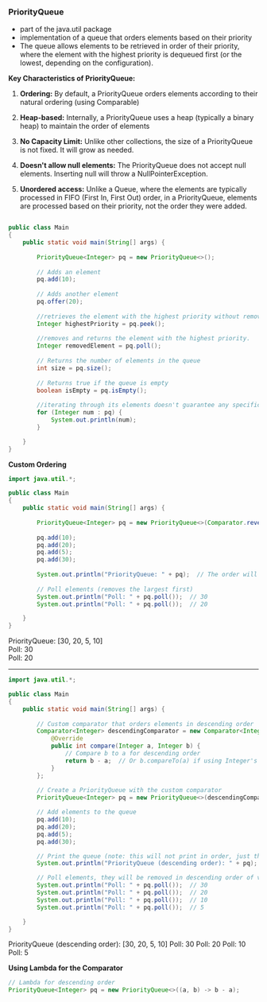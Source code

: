 ### PriorityQueue

* part of the java.util package
* implementation of a queue that orders elements based on their priority
* The queue allows elements to be retrieved in order of their priority, where the element with the highest priority is dequeued first (or the lowest, depending on the configuration).

**Key Characteristics of PriorityQueue:**

1. **Ordering:** By default, a PriorityQueue orders elements according to their natural ordering (using Comparable)

2. **Heap-based:** Internally, a PriorityQueue uses a heap (typically a binary heap) to maintain the order of elements

3. **No Capacity Limit:** Unlike other collections, the size of a PriorityQueue is not fixed. It will grow as needed.

4. **Doesn't allow null elements:** The PriorityQueue does not accept null elements. Inserting null will throw a NullPointerException.

5. **Unordered access:** Unlike a Queue, where the elements are typically processed in FIFO (First In, First Out) order, in a PriorityQueue, elements are processed based on their priority, not the order they were added.

```java

public class Main
{
	public static void main(String[] args) {
		
		PriorityQueue<Integer> pq = new PriorityQueue<>();
		
		// Adds an element
		pq.add(10);
		
		// Adds another element
		pq.offer(20);
		
		//retrieves the element with the highest priority without removing it
		Integer highestPriority = pq.peek();
		
		//removes and returns the element with the highest priority.
		Integer removedElement = pq.poll(); 
		
		// Returns the number of elements in the queue
		int size = pq.size(); 
		
		// Returns true if the queue is empty
		boolean isEmpty = pq.isEmpty();  
		
		//iterating through its elements doesn't guarantee any specific order
		for (Integer num : pq) {
            System.out.println(num);
        }

	}
}
```

**Custom Ordering**

```java
import java.util.*;

public class Main
{
	public static void main(String[] args) {
		
		PriorityQueue<Integer> pq = new PriorityQueue<>(Comparator.reverseOrder());
		
		pq.add(10);
        pq.add(20);
        pq.add(5);
        pq.add(30);
        
        System.out.println("PriorityQueue: " + pq);  // The order will be reversed
        
        // Poll elements (removes the largest first)
        System.out.println("Poll: " + pq.poll());  // 30
        System.out.println("Poll: " + pq.poll());  // 20

	}
}
```

PriorityQueue: [30, 20, 5, 10]\
Poll: 30\
Poll: 20

---

```java
import java.util.*;

public class Main
{
	public static void main(String[] args) {
		
		// Custom comparator that orders elements in descending order
        Comparator<Integer> descendingComparator = new Comparator<Integer>() {
            @Override
            public int compare(Integer a, Integer b) {
                // Compare b to a for descending order
                return b - a;  // Or b.compareTo(a) if using Integer's natural ordering
            }
        };
        
		// Create a PriorityQueue with the custom comparator
        PriorityQueue<Integer> pq = new PriorityQueue<>(descendingComparator);

        // Add elements to the queue
        pq.add(10);
        pq.add(20);
        pq.add(5);
        pq.add(30);

        // Print the queue (note: this will not print in order, just the internal structure)
        System.out.println("PriorityQueue (descending order): " + pq);

        // Poll elements, they will be removed in descending order of value
        System.out.println("Poll: " + pq.poll());  // 30
        System.out.println("Poll: " + pq.poll());  // 20
        System.out.println("Poll: " + pq.poll());  // 10
        System.out.println("Poll: " + pq.poll());  // 5

	}
}
```

PriorityQueue (descending order): [30, 20, 5, 10]
Poll: 30
Poll: 20
Poll: 10
Poll: 5

**Using Lambda for the Comparator**

```java
// Lambda for descending order
PriorityQueue<Integer> pq = new PriorityQueue<>((a, b) -> b - a);  
```

